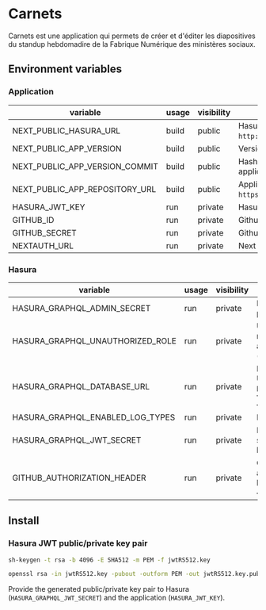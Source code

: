 # Carnets

Carnets est une application qui permets de créer et d'éditer les diapositives du standup hebdomadire de la Fabrique Numérique des ministères sociaux.

## Environment variables

### Application

| variable                       | usage | visibility | description                                                              |
|--------------------------------|-------|------------|--------------------------------------------------------------------------|
| NEXT_PUBLIC_HASURA_URL         | build | public     | Hasura API URL (eg: `http://localhost:8080/v1/graphql`)                  |
| NEXT_PUBLIC_APP_VERSION        | build | public     | Version of the application (eg: `1.4.2`)                                 |
| NEXT_PUBLIC_APP_VERSION_COMMIT | build | public     | Hash of the commit related to the application version                    |
| NEXT_PUBLIC_APP_REPOSITORY_URL | build | public     | Application repository URL (eg: `https://github.com/SocialGouv/carnets`) |
| HASURA_JWT_KEY                 | run   | private    | Hasura jwt signature private key                                         |
| GITHUB_ID                      | run   | private    | Github authentication ID                                                 |
| GITHUB_SECRET                  | run   | private    | Github authentication secret                                             |
| NEXTAUTH_URL                   | run   | private    | Next Auth base URL                                                       |

### Hasura

| variable                         | usage | visibility | description                                                                         |
|----------------------------------|-------|------------|-------------------------------------------------------------------------------------|
| HASURA_GRAPHQL_ADMIN_SECRET      | run   | private    | Hasura admin password                                                               |
| HASURA_GRAPHQL_UNAUTHORIZED_ROLE | run   | private    | Unauthenticated role allowed to access Hasura API (eg: `anonymous`)                 |
| HASURA_GRAPHQL_DATABASE_URL      | run   | private    | Postgres database URL (eg: `postgres://<user>:<password>@<host>:<port>/<database>`) |
| HASURA_GRAPHQL_ENABLED_LOG_TYPES | run   | private    | Hasura log types                                                                    |
| HASURA_GRAPHQL_JWT_SECRET        | run   | private    | Hasura jwt signature public key                                                     |
| GITHUB_AUTHORIZATION_HEADER      | run   | private    | Github API authentication header (eg: `bearer <github_key>`)                        |

## Install

### Hasura JWT public/private key pair

```bash
sh-keygen -t rsa -b 4096 -E SHA512 -m PEM -f jwtRS512.key
```
```bash
openssl rsa -in jwtRS512.key -pubout -outform PEM -out jwtRS512.key.pub
```

Provide the generated public/private key pair to Hasura (`HASURA_GRAPHQL_JWT_SECRET`) and the application (`HASURA_JWT_KEY`).
